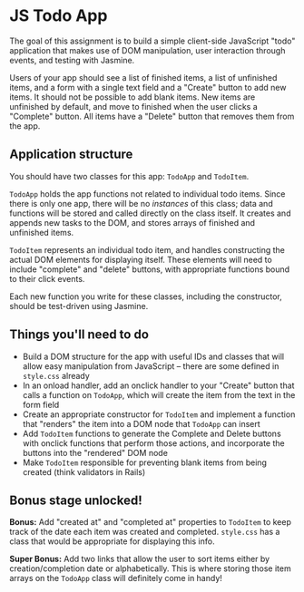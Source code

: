 # JS Todo App

The goal of this assignment is to build a simple client-side JavaScript "todo" application that makes use of DOM manipulation, user interaction through events, and testing with Jasmine.

Users of your app should see a list of finished items, a list of unfinished items, and a form with a single text field and a "Create" button to add new items. It should not be possible to add blank items. New items are unfinished by default, and move to finished when the user clicks a "Complete" button. All items have a "Delete" button that removes them from the app.

## Application structure

You should have two classes for this app: `TodoApp` and `TodoItem`.

`TodoApp` holds the app functions not related to individual todo items. Since there is only one app, there will be no *instances* of this class; data and functions will be stored and called directly on the class itself. It creates and appends new tasks to the DOM, and stores arrays of finished and unfinished items.

`TodoItem` represents an individual todo item, and handles constructing the actual DOM elements for displaying itself. These elements will need to include "complete" and "delete" buttons, with appropriate functions bound to their click events.

Each new function you write for these classes, including the constructor, should be test-driven using Jasmine.

## Things you'll need to do

* Build a DOM structure for the app with useful IDs and classes that will allow easy manipulation from JavaScript &ndash; there are some defined in `style.css` already
* In an onload handler, add an onclick handler to your "Create" button that calls a function on `TodoApp`, which will create the item from the text in the form field
* Create an appropriate constructor for `TodoItem` and implement a function that "renders" the item into a DOM node that `TodoApp` can insert
* Add `TodoItem` functions to generate the Complete and Delete buttons with onclick functions that perform those actions, and incorporate the buttons into the "rendered" DOM node
* Make `TodoItem` responsible for preventing blank items from being created (think validators in Rails)

## Bonus stage unlocked!

**Bonus:** Add "created at" and "completed at" properties to `TodoItem` to keep track of the date each item was created and completed. `style.css` has a class that would be appropriate for displaying this info.

**Super Bonus:** Add two links that allow the user to sort items either by creation/completion date or alphabetically. This is where storing those item arrays on the `TodoApp` class will definitely come in handy!
